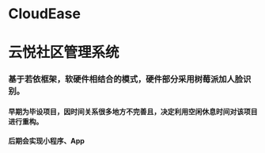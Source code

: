 # CloudEase
# 云悦社区管理系统

### 基于若依框架，软硬件相结合的模式，硬件部分采用树莓派加人脸识别。

#### 早期为毕设项目，因时间关系很多地方不完善且，决定利用空闲休息时间对该项目进行重构。
#### 后期会实现小程序、App